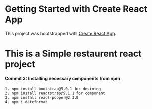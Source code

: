 # Getting Started with Create React App

This project was bootstrapped with [Create React App](https://github.com/facebook/create-react-app).

# This is a Simple restaurent react project 
#### Commit 3: Installing necessary components from npm
    1. npm install bootstrap@5.0.1 for desining
    2. npm install reactstrap@9.1.1 for component
    3. npm install react-popper@2.3.0
    4. npm i dateformat 